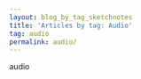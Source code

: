 ```yaml
---
layout: blog_by_tag_sketchnotes
title: 'Articles by tag: Audio'
tag: audio
permalink: audio/
---
```


audio
